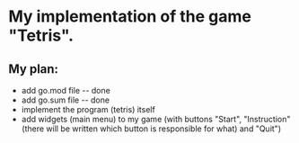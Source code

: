 # My implementation of the game "Tetris".

## My plan:

- add go.mod file -- done
- add go.sum file -- done
- implement the program (tetris) itself
- add widgets (main menu) to my game (with buttons "Start", "Instruction" (there will be written which button is responsible for what) and "Quit")
